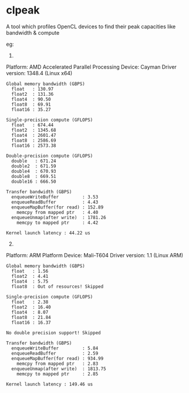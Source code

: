 clpeak
======

A tool which profiles OpenCL devices to find their peak capacities like bandwidth & compute

eg:

1.
Platform: AMD Accelerated Parallel Processing
  Device: Cayman
    Driver version: 1348.4 (Linux x64)

    Global memory bandwidth (GBPS)
      float   : 130.97
      float2  : 131.36
      float4  : 90.50
      float8  : 69.91
      float16 : 35.27

    Single-precision compute (GFLOPS)
      float   : 674.44
      float2  : 1345.68
      float4  : 2601.47
      float8  : 2586.69
      float16 : 2573.38

    Double-precision compute (GFLOPS)
      double   : 671.24
      double2  : 671.59
      double4  : 670.93
      double8  : 669.51
      double16 : 666.50

    Transfer bandwidth (GBPS)
      enqueueWriteBuffer         : 3.53
      enqueueReadBuffer          : 4.43
      enqueueMapBuffer(for read) : 152.89
        memcpy from mapped ptr   : 4.40
      enqueueUnmap(after write)  : 1781.26
        memcpy to mapped ptr     : 4.42

    Kernel launch latency : 44.22 us

2.
Platform: ARM Platform
  Device: Mali-T604
    Driver version: 1.1 (Linux ARM)

    Global memory bandwidth (GBPS)
      float   : 1.56
      float2  : 4.41
      float4  : 5.75
      float8  : Out of resources! Skipped

    Single-precision compute (GFLOPS)
      float   : 2.38
      float2  : 16.40
      float4  : 8.07
      float8  : 21.84
      float16 : 16.37

    No double precision support! Skipped

    Transfer bandwidth (GBPS)
      enqueueWriteBuffer         : 5.84
      enqueueReadBuffer          : 2.59
      enqueueMapBuffer(for read) : 934.99
        memcpy from mapped ptr   : 2.83
      enqueueUnmap(after write)  : 1813.75
        memcpy to mapped ptr     : 2.85

    Kernel launch latency : 149.46 us


